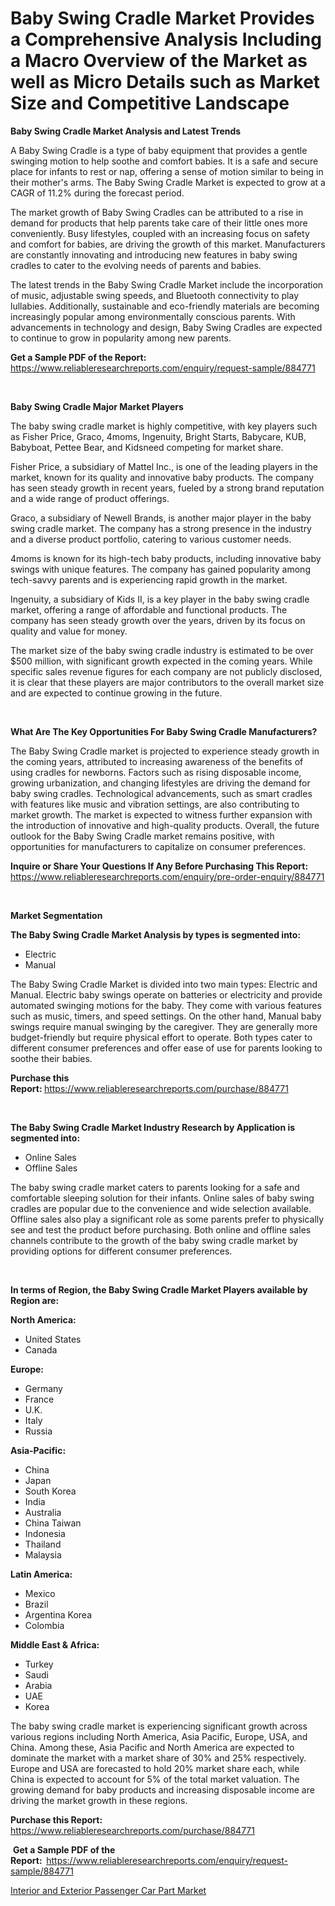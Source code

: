 <p><h1>Baby Swing Cradle Market Provides a Comprehensive Analysis Including a Macro Overview of the Market as well as Micro Details such as Market Size and Competitive Landscape</h1></p><p><strong>Baby Swing Cradle Market Analysis and Latest Trends</strong></p>
<p><p>A Baby Swing Cradle is a type of baby equipment that provides a gentle swinging motion to help soothe and comfort babies. It is a safe and secure place for infants to rest or nap, offering a sense of motion similar to being in their mother's arms. The Baby Swing Cradle Market is expected to grow at a CAGR of 11.2% during the forecast period.</p><p>The market growth of Baby Swing Cradles can be attributed to a rise in demand for products that help parents take care of their little ones more conveniently. Busy lifestyles, coupled with an increasing focus on safety and comfort for babies, are driving the growth of this market. Manufacturers are constantly innovating and introducing new features in baby swing cradles to cater to the evolving needs of parents and babies.</p><p>The latest trends in the Baby Swing Cradle Market include the incorporation of music, adjustable swing speeds, and Bluetooth connectivity to play lullabies. Additionally, sustainable and eco-friendly materials are becoming increasingly popular among environmentally conscious parents. With advancements in technology and design, Baby Swing Cradles are expected to continue to grow in popularity among new parents.</p></p>
<p><strong>Get a Sample PDF of the Report:&nbsp;</strong> <a href="https://www.reliableresearchreports.com/enquiry/request-sample/884771">https://www.reliableresearchreports.com/enquiry/request-sample/884771</a></p>
<p>&nbsp;</p>
<p><strong>Baby Swing Cradle Major Market Players</strong></p>
<p><p>The baby swing cradle market is highly competitive, with key players such as Fisher Price, Graco, 4moms, Ingenuity, Bright Starts, Babycare, KUB, Babyboat, Pettee Bear, and Kidsneed competing for market share. </p><p>Fisher Price, a subsidiary of Mattel Inc., is one of the leading players in the market, known for its quality and innovative baby products. The company has seen steady growth in recent years, fueled by a strong brand reputation and a wide range of product offerings.</p><p>Graco, a subsidiary of Newell Brands, is another major player in the baby swing cradle market. The company has a strong presence in the industry and a diverse product portfolio, catering to various customer needs.</p><p>4moms is known for its high-tech baby products, including innovative baby swings with unique features. The company has gained popularity among tech-savvy parents and is experiencing rapid growth in the market.</p><p>Ingenuity, a subsidiary of Kids II, is a key player in the baby swing cradle market, offering a range of affordable and functional products. The company has seen steady growth over the years, driven by its focus on quality and value for money.</p><p>The market size of the baby swing cradle industry is estimated to be over $500 million, with significant growth expected in the coming years. While specific sales revenue figures for each company are not publicly disclosed, it is clear that these players are major contributors to the overall market size and are expected to continue growing in the future.</p></p>
<p>&nbsp;</p>
<p><strong>What Are The Key Opportunities For Baby Swing Cradle Manufacturers?</strong></p>
<p><p>The Baby Swing Cradle market is projected to experience steady growth in the coming years, attributed to increasing awareness of the benefits of using cradles for newborns. Factors such as rising disposable income, growing urbanization, and changing lifestyles are driving the demand for baby swing cradles. Technological advancements, such as smart cradles with features like music and vibration settings, are also contributing to market growth. The market is expected to witness further expansion with the introduction of innovative and high-quality products. Overall, the future outlook for the Baby Swing Cradle market remains positive, with opportunities for manufacturers to capitalize on consumer preferences.</p></p>
<p><strong>Inquire or Share Your Questions If Any Before Purchasing This Report:</strong> <a href="https://www.reliableresearchreports.com/enquiry/pre-order-enquiry/884771">https://www.reliableresearchreports.com/enquiry/pre-order-enquiry/884771</a></p>
<p>&nbsp;</p>
<p><strong>Market Segmentation</strong></p>
<p><strong>The Baby Swing Cradle Market Analysis by types is segmented into:</strong></p>
<p><ul><li>Electric</li><li>Manual</li></ul></p>
<p><p>The Baby Swing Cradle Market is divided into two main types: Electric and Manual. Electric baby swings operate on batteries or electricity and provide automated swinging motions for the baby. They come with various features such as music, timers, and speed settings. On the other hand, Manual baby swings require manual swinging by the caregiver. They are generally more budget-friendly but require physical effort to operate. Both types cater to different consumer preferences and offer ease of use for parents looking to soothe their babies.</p></p>
<p><strong>Purchase this Report:&nbsp;</strong><a href="https://www.reliableresearchreports.com/purchase/884771">https://www.reliableresearchreports.com/purchase/884771</a></p>
<p>&nbsp;</p>
<p><strong>The Baby Swing Cradle Market Industry Research by Application is segmented into:</strong></p>
<p><ul><li>Online Sales</li><li>Offline Sales</li></ul></p>
<p><p>The baby swing cradle market caters to parents looking for a safe and comfortable sleeping solution for their infants. Online sales of baby swing cradles are popular due to the convenience and wide selection available. Offline sales also play a significant role as some parents prefer to physically see and test the product before purchasing. Both online and offline sales channels contribute to the growth of the baby swing cradle market by providing options for different consumer preferences.</p></p>
<p>&nbsp;</p>
<p><strong>In terms of Region, the Baby Swing Cradle Market Players available by Region are:</strong></p>
<p>
    <p> <strong> North America: </strong>
        <ul>
            <li>United States</li>
            <li>Canada</li>
        </ul>
        </p> 
    <p> <strong> Europe: </strong>
        <ul>
            <li>Germany</li>
            <li>France</li>
            <li>U.K.</li>
            <li>Italy</li>
            <li>Russia</li>
        </ul>
        </p> 
    <p> <strong> Asia-Pacific: </strong>
        <ul>
            <li>China</li>
            <li>Japan</li>
            <li>South Korea</li>
            <li>India</li>
            <li>Australia</li>
            <li>China Taiwan</li>
            <li>Indonesia</li>
            <li>Thailand</li>
            <li>Malaysia</li>
        </ul>
        </p> 
    <p> <strong> Latin America: </strong>
        <ul>
            <li>Mexico</li>
            <li>Brazil</li>
            <li>Argentina Korea</li>
            <li>Colombia</li>
        </ul>
        </p> 
    <p> <strong> Middle East & Africa: </strong>
        <ul>
            <li>Turkey</li>
            <li>Saudi</li>
            <li>Arabia</li>
            <li>UAE</li>
            <li>Korea</li>
        </ul>
    </p>
    </p>
<p><p>The baby swing cradle market is experiencing significant growth across various regions including North America, Asia Pacific, Europe, USA, and China. Among these, Asia Pacific and North America are expected to dominate the market with a market share of 30% and 25% respectively. Europe and USA are forecasted to hold 20% market share each, while China is expected to account for 5% of the total market valuation. The growing demand for baby products and increasing disposable income are driving the market growth in these regions.</p></p>
<p><strong>Purchase this Report: </strong><a href="https://www.reliableresearchreports.com/purchase/884771">https://www.reliableresearchreports.com/purchase/884771</a></p>
<p>&nbsp;<strong>Get a Sample PDF of the Report:&nbsp;&nbsp;</strong><a href="https://www.reliableresearchreports.com/enquiry/request-sample/884771">https://www.reliableresearchreports.com/enquiry/request-sample/884771</a></p>
<p><strong></strong></p>
<p><p><a href="https://three-jumbo-f6d.notion.site/Interior-and-Exterior-Passenger-Car-Part-Market-Size-Reflecting-a-Forecast-Till-2031-Market-By-Type-4b9cee9f87a14ae6bf44a5e9a4f2359f">Interior and Exterior Passenger Car Part Market</a></p></p>